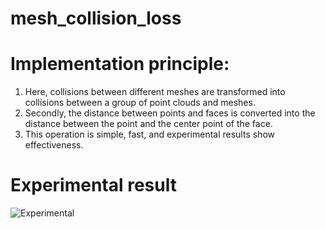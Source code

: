 # mesh_collision_loss
# Implementation principle:
1. Here, collisions between different meshes are transformed into collisions between a group of point clouds and meshes.
2. Secondly, the distance between points and faces is converted into the distance between the point and the center point of the face.
3. This operation is simple, fast, and experimental results show effectiveness.

# Experimental result
![Experimental](https://github.com/huang229/mesh_collision_loss/assets/29627190/f9ab3708-b425-4d12-a484-a43a742f676b)

